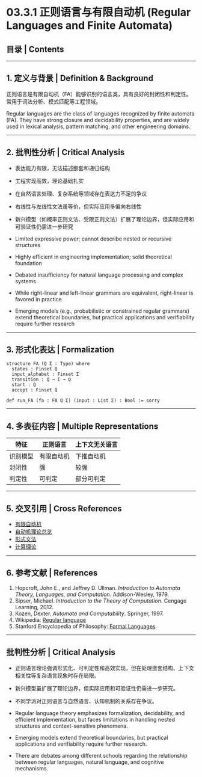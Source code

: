 # 03.3.1 正则语言与有限自动机 (Regular Languages and Finite Automata)

## 目录 | Contents

---

## 1. 定义与背景 | Definition & Background

正则语言是有限自动机（FA）能够识别的语言类，具有良好的封闭性和判定性。常用于词法分析、模式匹配等工程领域。

Regular languages are the class of languages recognized by finite automata (FA). They have strong closure and decidability properties, and are widely used in lexical analysis, pattern matching, and other engineering domains.

---

## 2. 批判性分析 | Critical Analysis

- 表达能力有限，无法描述嵌套和递归结构
- 工程实现高效，理论基础扎实
- 在自然语言处理、复杂系统等领域存在表达力不足的争议
- 右线性与左线性文法虽等价，但实际应用多偏向右线性
- 新兴模型（如概率正则文法、受限正则文法）扩展了理论边界，但实际应用和可验证性仍需进一步研究

- Limited expressive power; cannot describe nested or recursive structures
- Highly efficient in engineering implementation; solid theoretical foundation
- Debated insufficiency for natural language processing and complex systems
- While right-linear and left-linear grammars are equivalent, right-linear is favored in practice
- Emerging models (e.g., probabilistic or constrained regular grammars) extend theoretical boundaries, but practical applications and verifiability require further research

---

## 3. 形式化表达 | Formalization

```lean
structure FA (Q Σ : Type) where
  states : Finset Q
  input_alphabet : Finset Σ
  transition : Q → Σ → Q
  start : Q
  accept : Finset Q

def run_FA (fa : FA Q Σ) (input : List Σ) : Bool := sorry
```

---

## 4. 多表征内容 | Multiple Representations

| 特征 | 正则语言 | 上下文无关语言 |
|------|----------|----------------|
| 识别模型 | 有限自动机 | 下推自动机 |
| 封闭性 | 强 | 较强 |
| 判定性 | 可判定 | 部分可判定 |

---

## 5. 交叉引用 | Cross References

- [有限自动机](../01_Automata_Theory/03.1.1_Finite_Automata.md)
- [自动机理论总览](README.md)
- [形式文法](../03.2_Formal_Grammars.md)
- [计算理论](README.md)

---

## 6. 参考文献 | References

1. Hopcroft, John E., and Jeffrey D. Ullman. *Introduction to Automata Theory, Languages, and Computation*. Addison-Wesley, 1979.
2. Sipser, Michael. *Introduction to the Theory of Computation*. Cengage Learning, 2012.
3. Kozen, Dexter. *Automata and Computability*. Springer, 1997.
4. Wikipedia: [Regular language](https://en.wikipedia.org/wiki/Regular_language)
5. Stanford Encyclopedia of Philosophy: [Formal Languages](https://plato.stanford.edu/entries/formal-languages/)

---

## 批判性分析 | Critical Analysis

- 正则语言理论强调形式化、可判定性和高效实现，但在处理嵌套结构、上下文相关性等复杂语言现象时存在局限。
- 新兴模型虽扩展了理论边界，但实际应用和可验证性仍需进一步研究。
- 不同学派对正则语言与自然语言、认知机制的关系存在争议。

- Regular language theory emphasizes formalization, decidability, and efficient implementation, but faces limitations in handling nested structures and context-sensitive phenomena.
- Emerging models extend theoretical boundaries, but practical applications and verifiability require further research.
- There are debates among different schools regarding the relationship between regular languages, natural language, and cognitive mechanisms.
